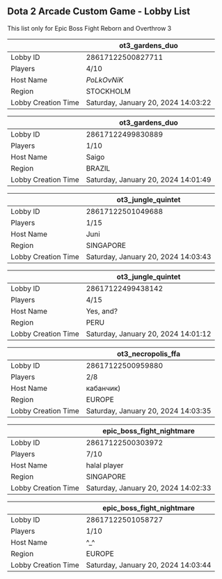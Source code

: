 ## Dota 2 Arcade Custom Game - Lobby List

This list only for Epic Boss Fight Reborn and Overthrow 3

|  | ot3_gardens_duo |
| ------ | ------ |
| Lobby ID | 28617122500827711 |
| Players | 4/10 |
| Host Name | _PoLkOvNiK_ |
| Region | STOCKHOLM |
| Lobby Creation Time | Saturday, January 20, 2024 14:03:22 |


|  | ot3_gardens_duo |
| ------ | ------ |
| Lobby ID | 28617122499830889 |
| Players | 1/10 |
| Host Name | Saigo |
| Region | BRAZIL |
| Lobby Creation Time | Saturday, January 20, 2024 14:01:49 |


|  | ot3_jungle_quintet |
| ------ | ------ |
| Lobby ID | 28617122501049688 |
| Players | 1/15 |
| Host Name | Juni |
| Region | SINGAPORE |
| Lobby Creation Time | Saturday, January 20, 2024 14:03:43 |


|  | ot3_jungle_quintet |
| ------ | ------ |
| Lobby ID | 28617122499438142 |
| Players | 4/15 |
| Host Name | Yes, and? |
| Region | PERU |
| Lobby Creation Time | Saturday, January 20, 2024 14:01:12 |


|  | ot3_necropolis_ffa |
| ------ | ------ |
| Lobby ID | 28617122500959880 |
| Players | 2/8 |
| Host Name | кабанчик) |
| Region | EUROPE |
| Lobby Creation Time | Saturday, January 20, 2024 14:03:35 |


|  | epic_boss_fight_nightmare |
| ------ | ------ |
| Lobby ID | 28617122500303972 |
| Players | 7/10 |
| Host Name | halal player |
| Region | SINGAPORE |
| Lobby Creation Time | Saturday, January 20, 2024 14:02:33 |


|  | epic_boss_fight_nightmare |
| ------ | ------ |
| Lobby ID | 28617122501058727 |
| Players | 1/10 |
| Host Name | ^_^ |
| Region | EUROPE |
| Lobby Creation Time | Saturday, January 20, 2024 14:03:44 |


